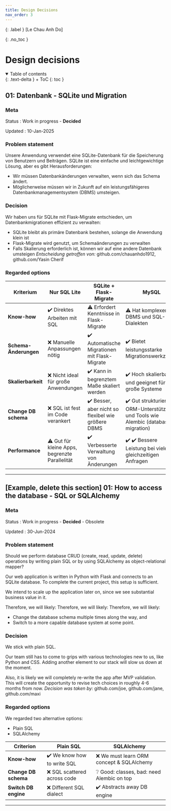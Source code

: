 ```yaml
---
title: Design Decisions
nav_order: 3
---
```


{: .label }
[Le Chau Anh Do]

{: .no_toc }
# Design decisions

<details open markdown="block">
{: .text-delta }
<summary>Table of contents</summary>
+ ToC
{: toc }
</details>

## 01: Datenbank - SQLite und Migration

### Meta

Status
: Work in progress - **Decided**

Updated
: 10-Jan-2025

### Problem statement

Unsere Anwendung verwendet eine SQLite-Datenbank für die Speicherung von Benutzern und Beiträgen. SQLite ist eine einfache und leichtgewichtige Lösung, aber es gibt Herausforderungen:
- Wir müssen Datenbankänderungen verwalten, wenn sich das Schema ändert.
- Möglicherweise müssen wir in Zukunft auf ein leistungsfähigeres Datenbankmanagementsystem (DBMS) umsteigen.

### Decision

Wir haben uns für SQLite mit Flask-Migrate entschieden, um Datenbankmigrationen effizient zu verwalten:
- SQLite bleibt als primäre Datenbank bestehen, solange die Anwendung klein ist
- Flask-Migrate wird genutzt, um Schemaänderungen zu verwalten
- Falls Skalierung erforderlich ist, können wir auf eine andere Datenbank umsteigen
*Entscheidung getroffen von:* github.com/chauanhdo1912, github.com/Yasin Cherif
### Regarded options

| Kriterium | Nur SQL Lite | SQLite + Flask-Migrate | MySQL |
| --- | --- | --- | ---- 
| **Know-how** | ✔️ Direktes Arbeiten mit SQL | ⚠️ Erfordert Kenntnisse in Flask-Migrate | ⚠️ Hat komplexeren DBMS und SQL-Dialekten
| **Schema-Änderungen** | ❌ Manuelle Anpassungen nötig | ✔️ Automatische Migrationen mit Flask-Migrate | ✔️ Bietet leistungsstarke Migrationswerkzeuge
| **Skalierbarkeit** | ❌ Nicht ideal für große Anwendungen | ✔️ Kann in begrenztem Maße skaliert werden | ✔️ Hoch skalierbar und geeignet für große Systeme
| **Change DB schema** | ❌ SQL ist fest im Code verankert | ✔️ Besser, aber nicht so flexibel wie größere DBMS | ✔️ Gut strukturiert mit ORM-Unterstützung und Tools wie Alembic (database migration)
| **Performance** | ⚠️ Gut für kleine Apps, begrenzte Parallelität | ✔️ Verbesserte Verwaltung von Änderungen | ✔️ ✔️ Bessere Leistung bei vielen gleichzeitigen Anfragen
---

## [Example, delete this section] 01: How to access the database - SQL or SQLAlchemy 

### Meta

Status
: Work in progress - **Decided** - Obsolete

Updated
: 30-Jun-2024

### Problem statement

Should we perform database CRUD (create, read, update, delete) operations by writing plain SQL or by using SQLAlchemy as object-relational mapper?

Our web application is written in Python with Flask and connects to an SQLite database. To complete the current project, this setup is sufficient.

We intend to scale up the application later on, since we see substantial business value in it.



Therefore, we will likely:
Therefore, we will likely:
Therefore, we will likely:

+ Change the database schema multiple times along the way, and
+ Switch to a more capable database system at some point.

### Decision

We stick with plain SQL.

Our team still has to come to grips with various technologies new to us, like Python and CSS. Adding another element to our stack will slow us down at the moment.

Also, it is likely we will completely re-write the app after MVP validation. This will create the opportunity to revise tech choices in roughly 4-6 months from now.
*Decision was taken by:* github.com/joe, github.com/jane, github.com/maxi

### Regarded options

We regarded two alternative options:

+ Plain SQL
+ SQLAlchemy

| Criterion | Plain SQL | SQLAlchemy |
| --- | --- | --- |
| **Know-how** | ✔️ We know how to write SQL | ❌ We must learn ORM concept & SQLAlchemy |
| **Change DB schema** | ❌ SQL scattered across code | ❔ Good: classes, bad: need Alembic on top |
| **Switch DB engine** | ❌ Different SQL dialect | ✔️ Abstracts away DB engine |

---

